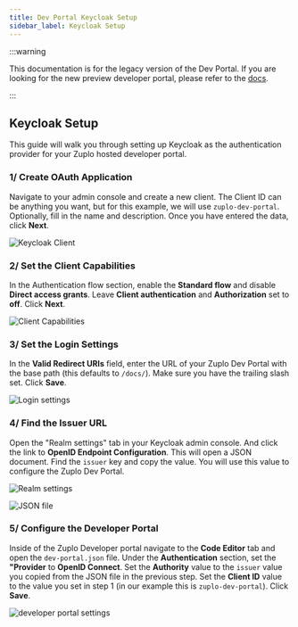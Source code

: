 ```yaml
---
title: Dev Portal Keycloak Setup
sidebar_label: Keycloak Setup
---
```


:::warning

This documentation is for the legacy version of the Dev Portal. If you are
looking for the new preview developer portal, please refer to the
[docs](/docs/dev-portal).

:::

## Keycloak Setup

This guide will walk you through setting up Keycloak as the authentication
provider for your Zuplo hosted developer portal.

### 1/ Create OAuth Application

Navigate to your admin console and create a new client. The Client ID can be
anything you want, but for this example, we will use `zuplo-dev-portal`.
Optionally, fill in the name and description. Once you have entered the data,
click **Next**.

![Keycloak Client](../../../public/media/dev-portal-keycloak-auth/image.png)

### 2/ Set the Client Capabilities

In the Authentication flow section, enable the **Standard flow** and disable
**Direct access grants**. Leave **Client authentication** and **Authorization**
set to **off**. Click **Next**.

![Client Capabilities](../../../public/media/dev-portal-keycloak-auth/image-1.png)

### 3/ Set the Login Settings

In the **Valid Redirect URIs** field, enter the URL of your Zuplo Dev Portal
with the base path (this defaults to `/docs/`). Make sure you have the trailing
slash set. Click **Save**.

![Login settings](../../public/media/dev-portal-keycloak-auth/image-3.png)

### 4/ Find the Issuer URL

Open the "Realm settings" tab in your Keycloak admin console. And click the link
to **OpenID Endpoint Configuration**. This will open a JSON document. Find the
`issuer` key and copy the value. You will use this value to configure the Zuplo
Dev Portal.

![Realm settings](../../../public/media/dev-portal-keycloak-auth/image-4.png)

![JSON file](../../../public/media/dev-portal-keycloak-auth/image-5.png)

### 5/ Configure the Developer Portal

Inside of the Zuplo Developer portal navigate to the **Code Editor** tab and
open the `dev-portal.json` file. Under the **Authentication** section, set the
**"Provider** to **OpenID Connect**. Set the **Authority** value to the `issuer`
value you copied from the JSON file in the previous step. Set the **Client ID**
value to the value you set in step 1 (in our example this is
`zuplo-dev-portal`). Click **Save**.

![developer portal settings](../../../public/media/dev-portal-keycloak-auth/image-6.png)

